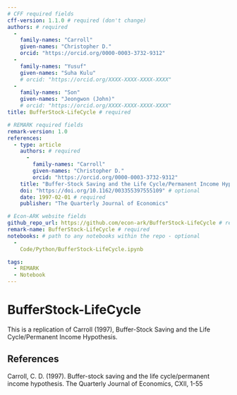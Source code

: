 ```yaml
---
# CFF required fields
cff-version: 1.1.0 # required (don't change)
authors: # required
  -
    family-names: "Carroll"
    given-names: "Christopher D."
    orcid: "https://orcid.org/0000-0003-3732-9312"
  - 
    family-names: "Yusuf"
    given-names: "Suha Kulu"
    # orcid: "https://orcid.org/XXXX-XXXX-XXXX-XXXX"
  - 
    family-names: "Son"
    given-names: "Jeongwon (John)"
    # orcid: "https://orcid.org/XXXX-XXXX-XXXX-XXXX"
title: BufferStock-LifeCycle # required

# REMARK required fields
remark-version: 1.0
references:
  - type: article
    authors: # required
      -
        family-names: "Carroll"
        given-names: "Christopher D."
        orcid: "https://orcid.org/0000-0003-3732-9312"
    title: "Buffer-Stock Saving and the Life Cycle/Permanent Income Hypothesis" # required
    doi: "https://doi.org/10.1162/003355397555109" # optional
    date: 1997-02-01 # required
    publisher: "The Quarterly Journal of Economics"

# Econ-ARK website fields
github_repo_url: https://github.com/econ-ark/BufferStock-LifeCycle # required 
remark-name: BufferStock-LifeCycle # required 
notebooks: # path to any notebooks within the repo - optional
  - 
    Code/Python/BufferStock-LifeCycle.ipynb

tags:
  - REMARK
  - Notebook
---
```


# BufferStock-LifeCycle

This is a replication of Carroll (1997), Buffer-Stock Saving and the Life Cycle/Permanent Income Hypothesis.

## References

Carroll, C. D. (1997). Buffer-stock saving and the life cycle/permanent income hypothesis. The Quarterly Journal of Economics, CXII, 1-55
